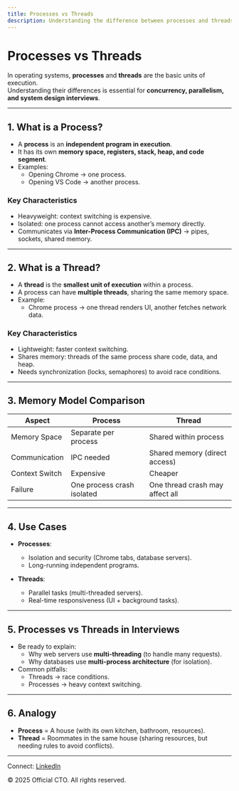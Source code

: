 ```yaml
---
title: Processes vs Threads
description: Understanding the difference between processes and threads, their memory models, and use cases in operating systems and system design.
---
```


# Processes vs Threads

In operating systems, **processes** and **threads** are the basic units of execution.  
Understanding their differences is essential for **concurrency, parallelism, and system design interviews**.

---

## 1. What is a Process?

- A **process** is an **independent program in execution**.  
- It has its own **memory space, registers, stack, heap, and code segment**.  
- Examples:  
  - Opening Chrome → one process.  
  - Opening VS Code → another process.  

### Key Characteristics
- Heavyweight: context switching is expensive.  
- Isolated: one process cannot access another’s memory directly.  
- Communicates via **Inter-Process Communication (IPC)** → pipes, sockets, shared memory.  

---

## 2. What is a Thread?

- A **thread** is the **smallest unit of execution** within a process.  
- A process can have **multiple threads**, sharing the same memory space.  
- Example:  
  - Chrome process → one thread renders UI, another fetches network data.  

### Key Characteristics
- Lightweight: faster context switching.  
- Shares memory: threads of the same process share code, data, and heap.  
- Needs synchronization (locks, semaphores) to avoid race conditions.  

---

## 3. Memory Model Comparison

| Aspect       | Process                     | Thread                         |
|--------------|-----------------------------|--------------------------------|
| Memory Space | Separate per process        | Shared within process          |
| Communication| IPC needed                  | Shared memory (direct access)  |
| Context Switch| Expensive                   | Cheaper                        |
| Failure      | One process crash isolated  | One thread crash may affect all|

---

## 4. Use Cases

- **Processes**:  
  - Isolation and security (Chrome tabs, database servers).  
  - Long-running independent programs.  

- **Threads**:  
  - Parallel tasks (multi-threaded servers).  
  - Real-time responsiveness (UI + background tasks).  

---

## 5. Processes vs Threads in Interviews

- Be ready to explain:  
  - Why web servers use **multi-threading** (to handle many requests).  
  - Why databases use **multi-process architecture** (for isolation).  
- Common pitfalls:  
  - Threads → race conditions.  
  - Processes → heavy context switching.  

---

## 6. Analogy

- **Process** = A house (with its own kitchen, bathroom, resources).  
- **Thread** = Roommates in the same house (sharing resources, but needing rules to avoid conflicts).  

---

<footer>
  <p>Connect: <a href="https://www.linkedin.com/in/ravi-shankar-a725b0225/">LinkedIn</a></p>
  <p>&copy; 2025 Official CTO. All rights reserved.</p>
</footer>
